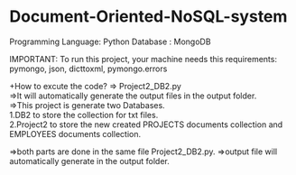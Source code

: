 # Document-Oriented-NoSQL-system

Programming Language: Python
Database : MongoDB

IMPORTANT:
To run this project, your machine needs this requirements:
pymongo, json, dicttoxml, pymongo.errors


+How to excute the code?
=> Project2_DB2.py<br>
=>It will automatically generate the output files in the output folder.<br>
=>This project is generate two Databases.<br>
	1.DB2 to store the collection for txt files.<br>
	2.Project2 to store the new created PROJECTS documents collection and EMPLOYEES documents collection.
 
=>both parts are done in the same file Project2_DB2.py.
=>output file will automatically generate in the output folder.

